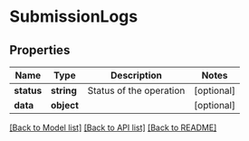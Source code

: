# SubmissionLogs

## Properties
Name | Type | Description | Notes
------------ | ------------- | ------------- | -------------
**status** | **string** | Status of the operation | [optional] 
**data** | **object** |  | [optional] 

[[Back to Model list]](../README.md#documentation-for-models) [[Back to API list]](../README.md#documentation-for-api-endpoints) [[Back to README]](../README.md)


